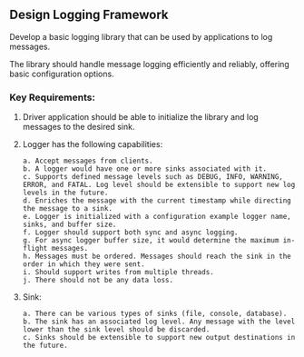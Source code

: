 ## **Design Logging Framework**

Develop a basic logging library that can be used by applications to log messages.

The library should handle message logging efficiently and reliably, offering basic configuration options.


### **Key Requirements:**
1. Driver application should be able to initialize the library and log messages to the desired sink.
2. Logger has the following capabilities:
   
       a. Accept messages from clients.
       b. A logger would have one or more sinks associated with it.
       c. Supports defined message levels such as DEBUG, INFO, WARNING, ERROR, and FATAL. Log level should be extensible to support new log levels in the future. 
       d. Enriches the message with the current timestamp while directing the message to a sink.
       e. Logger is initialized with a configuration example logger name, sinks, and buffer size.
       f. Logger should support both sync and async logging.
       g. For async logger buffer size, it would determine the maximum in-flight messages.
       h. Messages must be ordered. Messages should reach the sink in the order in which they were sent.
       i. Should support writes from multiple threads.
       j. There should not be any data loss.
4. Sink:

       a. There can be various types of sinks (file, console, database).
       b. The sink has an associated log level. Any message with the level lower than the sink level should be discarded.
       c. Sinks should be extensible to support new output destinations in the future.

 
